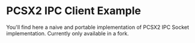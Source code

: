 PCSX2 IPC Client Example
======
You'll find here a naive and portable implementation of PCSX2 IPC Socket
implementation. Currently only available in a fork.

